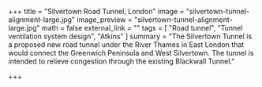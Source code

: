 +++
title = "Silvertown Road Tunnel, London"
image = "silvertown-tunnel-alignment-large.jpg"
image_preview = "silvertown-tunnel-alignment-large.jpg"
math = false
external_link = ""
tags = [
    "Road tunnel",
    "Tunnel ventilation system design",
    "Atkins"
]
summary = "The Silvertown Tunnel is a proposed new road tunnel under the River Thames in East London that would connect the Greenwich Peninsula and West Silvertown. The tunnel is intended to relieve congestion through the existing Blackwall Tunnel."

+++
